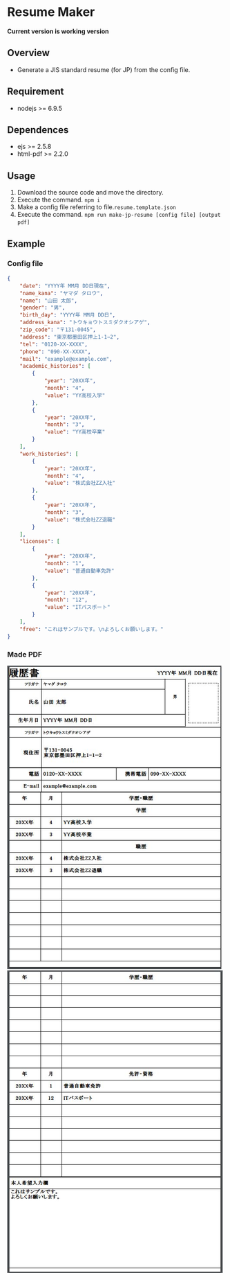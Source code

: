 Resume Maker
===

**Current version is working version**

## Overview

* Generate a JIS standard resume (for JP) from the config file.

## Requirement

* nodejs >= 6.9.5

## Dependences

* ejs >= 2.5.8
* html-pdf >= 2.2.0

## Usage

1. Download the source code and move the directory.
2. Execute the command. `npm i`
3. Make a config file referring to file.`resume.template.json`
4. Execute the command. `npm run make-jp-resume [config file] [output pdf]`

## Example

### Config file

```json
{
    "date": "YYYY年 MM月 DD日現在",
    "name_kana": "ヤマダ タロウ",
    "name": "山田 太郎",
    "gender": "男",
    "birth_day": "YYYY年 MM月 DD日",
    "address_kana": "トウキョウトスミダクオシアゲ",
    "zip_code": "〒131-0045",
    "address": "東京都墨田区押上1-1−2",
    "tel": "0120-XX-XXXX",
    "phone": "090-XX-XXXX",
    "mail": "example@example.com",
    "academic_histories": [
        {
            "year": "20XX年",
            "month": "4",
            "value": "YY高校入学"
        },
        {
            "year": "20XX年",
            "month": "3",
            "value": "YY高校卒業"
        }
    ],
    "work_histories": [
        {
            "year": "20XX年",
            "month": "4",
            "value": "株式会社ZZ入社"
        },
        {
            "year": "20XX年",
            "month": "3",
            "value": "株式会社ZZ退職"
        }
    ],
    "licenses": [
        {
            "year": "20XX年",
            "month": "1",
            "value": "普通自動車免許"
        },
        {
            "year": "20XX年",
            "month": "12",
            "value": "ITパスポート"
        }
    ],
    "free": "これはサンプルです。\nよろしくお願いします。"
}
```
### Made PDF

![capture1.jpg](example/capture1.jpg)
![capture2.jpg](example/capture2.jpg)
